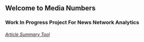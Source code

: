 ## Welcome to Media Numbers
### Work In Progress Project For News Network Analytics
###### [Article Summary Tool](https://share.streamlit.io/josephoregon/medianumbers/main/app.py)
